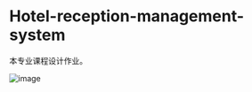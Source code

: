 # Hotel-reception-management-system
本专业课程设计作业。

![image](https://user-images.githubusercontent.com/53139092/163664566-21a528cd-5f3a-4147-9611-babf7e9cb6b7.png)
